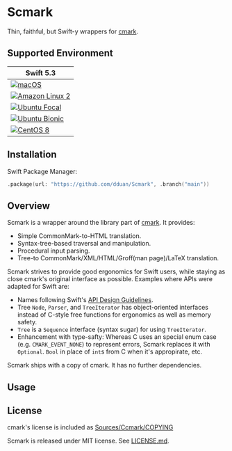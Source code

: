 # Scmark

Thin, faithful, but Swift-y wrappers for [cmark][].

## Supported Environment


| Swift 5.3 |
|-|
|[![macOS](https://github.com/dduan/Scmark/workflows/macOS/badge.svg)](https://github.com/dduan/Scmark/actions?query=workflow%3AmacOS)|
|[![Amazon Linux 2](https://github.com/dduan/Scmark/workflows/Amazon%20Linux%202/badge.svg)](https://github.com/dduan/Scmark/actions?query=workflow%3A%22Amazon+Linux+2%22)|
|[![Ubuntu Focal](https://github.com/dduan/Scmark/workflows/Ubuntu%20Focal/badge.svg)](https://github.com/dduan/Scmark/actions?query=workflow%3A%22Ubuntu+Focal%22)|
|[![Ubuntu Bionic](https://github.com/dduan/Scmark/workflows/Ubuntu%20Bionic/badge.svg)](https://github.com/dduan/Scmark/actions?query=workflow%3A%22Ubuntu+Bionic%22)|
|[![CentOS 8](https://github.com/dduan/Scmark/workflows/CentOS%208/badge.svg)](https://github.com/dduan/Scmark/actions?query=workflow%3A%22CentOS+8%22)|

## Installation

Swift Package Manager:

```swift
.package(url: "https://github.com/dduan/Scmark", .branch("main"))
```


## Overview

Scmark is a wrapper around the library part of [cmark][]. It provides:

- Simple CommonMark-to-HTML translation.
- Syntax-tree-based traversal and manipulation.
- Procedural input parsing.
- Tree-to CommonMark/XML/HTML/Groff(man page)/LaTeX translation.

Scmark strives to provide good ergonomics for Swift users, while staying as
close cmark's original interface as possible. Examples where APIs were adapted
for Swift are:

- Names following Swift's [API Design Guidelines][].
- Tree `Node`, `Parser`, and `TreeIterator` has object-oriented interfaces
  instead of C-style free functions for ergonomics as well as memory safety.
- `Tree` is a `Sequence` interface (syntax sugar) for using `TreeIterator`.
- Enhancement with type-safty: Whereas C uses an special enum case (e.g.
  `CMARK_EVENT_NONE`) to represent errors, Scmark replaces it with `Optional`.
  `Bool` in place of `int`s from C when it's appropirate, etc.

Scmark ships with a copy of cmark. It has no further dependencies.

## Usage

## License

cmark's license is included as [Sources/Ccmark/COPYING](Sources/Ccmark/COPYING)

Scmark is released under MIT license. See [LICENSE.md](LICENSE.md).

[cmark]: https://github.com/commonmark/cmark
[API Design Guidelines]: https://swift.org/documentation/api-design-guidelines
